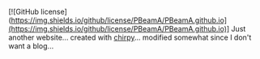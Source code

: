 

[![GitHub license](https://img.shields.io/github/license/PBeamA/PBeamA.github.io](https://img.shields.io/github/license/PBeamA/PBeamA.github.io)]
Just another website... created with [chirpy](https://github.com/cotes2020/jekyll-theme-chirpy/)... modified somewhat since I don't want a blog...
